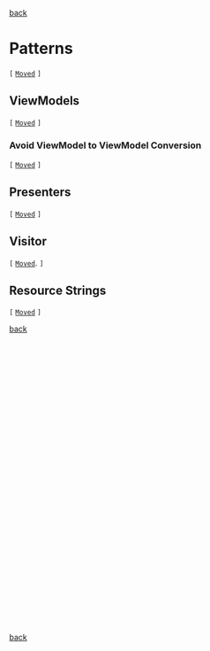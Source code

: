 [back](.)

Patterns
========

`[` [`Moved`](patterns) `]`

ViewModels
----------

`[` [`Moved`](patterns/viewmodels.md) `]`

### Avoid ViewModel to ViewModel Conversion

`[` [`Moved`](patterns/viewmodels.md#avoid-viewmodel-to-viewmodel-conversion) `]`

Presenters
----------

`[` [`Moved`](patterns/presenters.md) `]`

Visitor
-------

`[` [`Moved`](patterns/visitors.md). `]`

Resource Strings
----------------

`[` [`Moved`](patterns/resource-strings.md) `]`

[back](.)

<div style="min-height: 512px">
</div>

[back](.)
